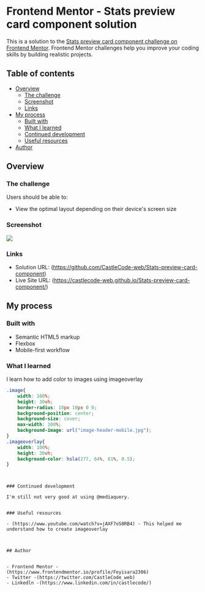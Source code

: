 # Frontend Mentor - Stats preview card component solution

This is a solution to the [Stats preview card component challenge on Frontend Mentor](https://www.frontendmentor.io/challenges/stats-preview-card-component-8JqbgoU62). Frontend Mentor challenges help you improve your coding skills by building realistic projects. 

## Table of contents

- [Overview](#overview)
  - [The challenge](#the-challenge)
  - [Screenshot](#screenshot)
  - [Links](#links)
- [My process](#my-process)
  - [Built with](#built-with)
  - [What I learned](#what-i-learned)
  - [Continued development](#continued-development)
  - [Useful resources](#useful-resources)
- [Author](#author)




## Overview

### The challenge

Users should be able to:

- View the optimal layout depending on their device's screen size

### Screenshot

![](./screenshot.jpg)


### Links

- Solution URL: (https://github.com/CastleCode-web/Stats-preview-card-component)
- Live Site URL: (https://castlecode-web.github.io/Stats-preview-card-component/)

## My process

### Built with

- Semantic HTML5 markup
- Flexbox
- Mobile-first workflow


### What I learned

I learn how to add color to images using imageoverlay


```css
.image{
    width: 100%;
    height: 30vh;
    border-radius: 10px 10px 0 0;
    background-position: center;
    background-size: cover;
    max-width: 100%;
    background-image: url("image-header-mobile.jpg");
}
.imageoverlay{
    width: 100%;
    height: 30vh;
    background-color: hsla(277, 64%, 61%, 0.5);
}
```

```


### Continued development

I'm still not very good at using @mediaquery.


### Useful resources

- (https://www.youtube.com/watch?v=jAXF7oS0RB4) - This helped me understand how to create imageoverlay



## Author


- Frontend Mentor -(https://www.frontendmentor.io/profile/Feyisara2306)
- Twitter -(https://twitter.com/CastleCode_web)
- Linkedln -(https://www.linkedin.com/in/castlecode/)

